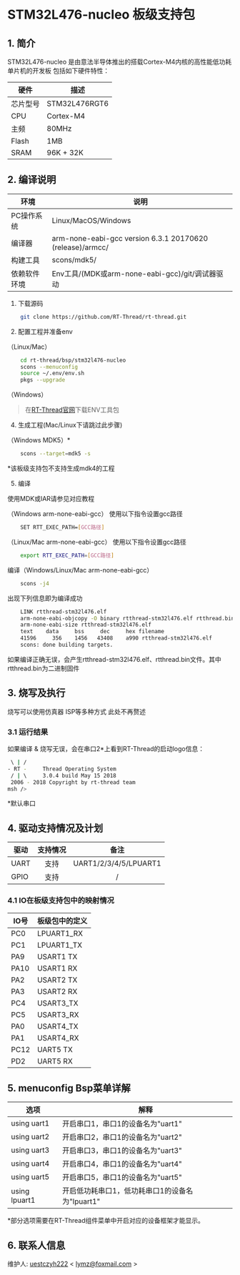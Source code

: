 # STM32L476-nucleo 板级支持包

## 1. 简介

STM32L476-nucleo 是由意法半导体推出的搭载Cortex-M4内核的高性能低功耗单片机的开发板
包括如下硬件特性：

| 硬件 | 描述 |
| -- | -- |
|芯片型号| STM32L476RGT6 |
|CPU| Cortex-M4 |
|主频| 80MHz |
|Flash|1MB|
|SRAM|96K + 32K|

## 2. 编译说明


| 环境         | 说明                                                         |
| ------------ | ------------------------------------------------------------ |
| PC操作系统   | Linux/MacOS/Windows                                          |
| 编译器       | arm-none-eabi-gcc version 6.3.1 20170620 (release)/armcc/    |
| 构建工具     | scons/mdk5/                                                  |
| 依赖软件环境 | Env工具/(MDK或arm-none-eabi-gcc)/git/调试器驱动              |

1) 下载源码

```bash
    git clone https://github.com/RT-Thread/rt-thread.git
```

2) 配置工程并准备env

（Linux/Mac）

```bash
    cd rt-thread/bsp/stm32l476-nucleo
    scons --menuconfig
    source ~/.env/env.sh
    pkgs --upgrade
```

（Windows）

>在[RT-Thread官网][1]下载ENV工具包

4) 生成工程(Mac/Linux下请跳过此步骤)

（Windows MDK5）*

```bash
    scons --target=mdk5 -s
```

*该板级支持包不支持生成mdk4的工程

5) 编译

使用MDK或IAR请参见对应教程

（Windows arm-none-eabi-gcc）
使用以下指令设置gcc路径

```bash
    SET RTT_EXEC_PATH=[GCC路径]
```

（Linux/Mac arm-none-eabi-gcc）
使用以下指令设置gcc路径

```bash
    export RTT_EXEC_PATH=[GCC路径]
```

编译（Windows/Linux/Mac arm-none-eabi-gcc）

```bash
    scons -j4
```

出现下列信息即为编译成功

```bash
    LINK rtthread-stm32l476.elf
    arm-none-eabi-objcopy -O binary rtthread-stm32l476.elf rtthread.bin
    arm-none-eabi-size rtthread-stm32l476.elf
    text    data     bss     dec     hex filename
    41596     356    1456   43408    a990 rtthread-stm32l476.elf
    scons: done building targets.
```


如果编译正确无误，会产生rtthread-stm32l476.elf、rtthread.bin文件。其中rtthread.bin为二进制固件

## 3. 烧写及执行

烧写可以使用仿真器 ISP等多种方式 此处不再赘述

### 3.1 运行结果

如果编译 & 烧写无误，会在串口2*上看到RT-Thread的启动logo信息：

```bash
 \ | /
- RT -     Thread Operating System
 / | \     3.0.4 build May 15 2018
 2006 - 2018 Copyright by rt-thread team
msh />
```

*默认串口


## 4. 驱动支持情况及计划

| 驱动       | 支持情况 | 备注                         |
| ---------- | :------: | :--------------------------: |
| UART       | 支持     | UART1/2/3/4/5/LPUART1        |
| GPIO       | 支持     | /                            |


### 4.1 IO在板级支持包中的映射情况

| IO号 | 板级包中的定义 |
| -- | -- |
| PC0 | LPUART1_RX |
| PC1 | LPUART1_TX |
| PA9 | USART1 TX |
| PA10 | USART1 RX |
| PA2 | USART2 TX |
| PA3 | USART2 RX |
| PC4 | USART3_TX |
| PC5 | USART3_RX |
| PA0 | USART4_TX |
| PA1 | USART4_RX |
| PC12 | UART5 TX |
| PD2  | UART5 RX |

## 5. menuconfig Bsp菜单详解

| 选项 | 解释 |
| -- | -- |
| using uart1 | 开启串口1，串口1的设备名为"uart1" |
| using uart2 | 开启串口2，串口1的设备名为"uart2" |
| using uart3 | 开启串口3，串口1的设备名为"uart3" |
| using uart4 | 开启串口4，串口1的设备名为"uart4" |
| using uart5 | 开启串口5，串口1的设备名为"uart5" |
| using lpuart1 | 开启低功耗串口1，低功耗串口1的设备名为"lpuart1" |

*部分选项需要在RT-Thread组件菜单中开启对应的设备框架才能显示。

## 6. 联系人信息

维护人:
[uestczyh222][4] < [lymz@foxmail.com][5] >

  [1]: https://www.rt-thread.org/page/download.html
  [4]: https://github.com/uestczyh222
  [5]: mailto:lymz@foxmail.com
